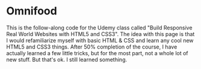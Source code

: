 # Omnifood

This is the follow-along code for the Udemy class called "Build Responsive Real World Websites with HTML5 and CSS3".
The idea with this page is that I would refamiliarize myself with basic HTML & CSS and learn any cool new HTML5 and CSS3 things.
After 50% completion of the course, I have actually learned a few little tricks, but for the most part, not a whole lot of new stuff.
But that's ok. I still learned something.
